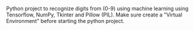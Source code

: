 Python project to recognize digits from (0-9) using machine learning using Tensorflow, NumPy, Tkinter and Pillow (PIL).  Make sure create a "Virtual Environment" before starting the python project. 
